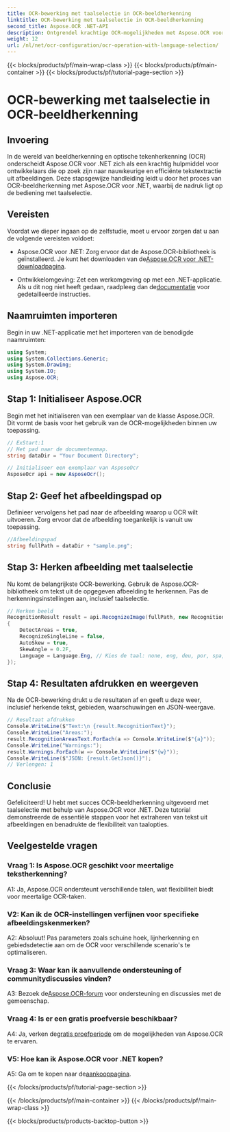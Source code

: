 ```yaml
---
title: OCR-bewerking met taalselectie in OCR-beeldherkenning
linktitle: OCR-bewerking met taalselectie in OCR-beeldherkenning
second_title: Aspose.OCR .NET-API
description: Ontgrendel krachtige OCR-mogelijkheden met Aspose.OCR voor .NET. Extraheer tekst naadloos uit afbeeldingen.
weight: 12
url: /nl/net/ocr-configuration/ocr-operation-with-language-selection/
---
```


{{< blocks/products/pf/main-wrap-class >}}
{{< blocks/products/pf/main-container >}}
{{< blocks/products/pf/tutorial-page-section >}}

# OCR-bewerking met taalselectie in OCR-beeldherkenning

## Invoering

In de wereld van beeldherkenning en optische tekenherkenning (OCR) onderscheidt Aspose.OCR voor .NET zich als een krachtig hulpmiddel voor ontwikkelaars die op zoek zijn naar nauwkeurige en efficiënte tekstextractie uit afbeeldingen. Deze stapsgewijze handleiding leidt u door het proces van OCR-beeldherkenning met Aspose.OCR voor .NET, waarbij de nadruk ligt op de bediening met taalselectie.

## Vereisten

Voordat we dieper ingaan op de zelfstudie, moet u ervoor zorgen dat u aan de volgende vereisten voldoet:

-  Aspose.OCR voor .NET: Zorg ervoor dat de Aspose.OCR-bibliotheek is geïnstalleerd. Je kunt het downloaden van de[Aspose.OCR voor .NET-downloadpagina](https://releases.aspose.com/ocr/net/).

- Ontwikkelomgeving: Zet een werkomgeving op met een .NET-applicatie. Als u dit nog niet heeft gedaan, raadpleeg dan de[documentatie](https://reference.aspose.com/ocr/net/) voor gedetailleerde instructies.

## Naamruimten importeren

Begin in uw .NET-applicatie met het importeren van de benodigde naamruimten:

```csharp
using System;
using System.Collections.Generic;
using System.Drawing;
using System.IO;
using Aspose.OCR;
```

## Stap 1: Initialiseer Aspose.OCR

Begin met het initialiseren van een exemplaar van de klasse Aspose.OCR. Dit vormt de basis voor het gebruik van de OCR-mogelijkheden binnen uw toepassing.

```csharp
// ExStart:1
// Het pad naar de documentenmap.
string dataDir = "Your Document Directory";

// Initialiseer een exemplaar van AsposeOcr
AsposeOcr api = new AsposeOcr();
```

## Stap 2: Geef het afbeeldingspad op

Definieer vervolgens het pad naar de afbeelding waarop u OCR wilt uitvoeren. Zorg ervoor dat de afbeelding toegankelijk is vanuit uw toepassing.

```csharp
//Afbeeldingspad
string fullPath = dataDir + "sample.png";
```

## Stap 3: Herken afbeelding met taalselectie

Nu komt de belangrijkste OCR-bewerking. Gebruik de Aspose.OCR-bibliotheek om tekst uit de opgegeven afbeelding te herkennen. Pas de herkenningsinstellingen aan, inclusief taalselectie.

```csharp
// Herken beeld
RecognitionResult result = api.RecognizeImage(fullPath, new RecognitionSettings
{
    DetectAreas = true,
    RecognizeSingleLine = false,
    AutoSkew = true,
    SkewAngle = 0.2F,
    Language = Language.Eng, // Kies de taal: none, eng, deu, por, spa, fra, ita, cze, dan, dum, est, fin, lav, lit, nor, pol, rum, srp_hrv, slk, slv, swe, chi
});
```

## Stap 4: Resultaten afdrukken en weergeven

Na de OCR-bewerking drukt u de resultaten af en geeft u deze weer, inclusief herkende tekst, gebieden, waarschuwingen en JSON-weergave.

```csharp
// Resultaat afdrukken
Console.WriteLine($"Text:\n {result.RecognitionText}");
Console.WriteLine("Areas:");
result.RecognitionAreasText.ForEach(a => Console.WriteLine($"{a}"));
Console.WriteLine("Warnings:");
result.Warnings.ForEach(w => Console.WriteLine($"{w}"));
Console.WriteLine($"JSON: {result.GetJson()}");
// Verlengen: 1
```

## Conclusie

Gefeliciteerd! U hebt met succes OCR-beeldherkenning uitgevoerd met taalselectie met behulp van Aspose.OCR voor .NET. Deze tutorial demonstreerde de essentiële stappen voor het extraheren van tekst uit afbeeldingen en benadrukte de flexibiliteit van taalopties.

## Veelgestelde vragen

### Vraag 1: Is Aspose.OCR geschikt voor meertalige tekstherkenning?

A1: Ja, Aspose.OCR ondersteunt verschillende talen, wat flexibiliteit biedt voor meertalige OCR-taken.

### V2: Kan ik de OCR-instellingen verfijnen voor specifieke afbeeldingskenmerken?

A2: Absoluut! Pas parameters zoals schuine hoek, lijnherkenning en gebiedsdetectie aan om de OCR voor verschillende scenario's te optimaliseren.

### Vraag 3: Waar kan ik aanvullende ondersteuning of communitydiscussies vinden?

 A3: Bezoek de[Aspose.OCR-forum](https://forum.aspose.com/c/ocr/16) voor ondersteuning en discussies met de gemeenschap.

### Vraag 4: Is er een gratis proefversie beschikbaar?

 A4: Ja, verken de[gratis proefperiode](https://releases.aspose.com/) om de mogelijkheden van Aspose.OCR te ervaren.

### V5: Hoe kan ik Aspose.OCR voor .NET kopen?

 A5: Ga om te kopen naar de[aankooppagina](https://purchase.aspose.com/buy).

{{< /blocks/products/pf/tutorial-page-section >}}

{{< /blocks/products/pf/main-container >}}
{{< /blocks/products/pf/main-wrap-class >}}

{{< blocks/products/products-backtop-button >}}
